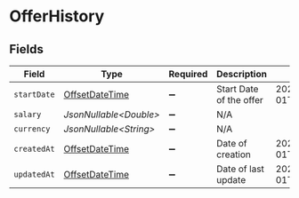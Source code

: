 # OfferHistory


## Fields

| Field                                                                                     | Type                                                                                      | Required                                                                                  | Description                                                                               | Example                                                                                   |
| ----------------------------------------------------------------------------------------- | ----------------------------------------------------------------------------------------- | ----------------------------------------------------------------------------------------- | ----------------------------------------------------------------------------------------- | ----------------------------------------------------------------------------------------- |
| `startDate`                                                                               | [OffsetDateTime](https://docs.oracle.com/javase/8/docs/api/java/time/OffsetDateTime.html) | :heavy_minus_sign:                                                                        | Start Date of the offer                                                                   | 2021-01-01T01:01:01.000Z                                                                  |
| `salary`                                                                                  | *JsonNullable\<Double>*                                                                   | :heavy_minus_sign:                                                                        | N/A                                                                                       |                                                                                           |
| `currency`                                                                                | *JsonNullable\<String>*                                                                   | :heavy_minus_sign:                                                                        | N/A                                                                                       |                                                                                           |
| `createdAt`                                                                               | [OffsetDateTime](https://docs.oracle.com/javase/8/docs/api/java/time/OffsetDateTime.html) | :heavy_minus_sign:                                                                        | Date of creation                                                                          | 2021-01-01T01:01:01.000Z                                                                  |
| `updatedAt`                                                                               | [OffsetDateTime](https://docs.oracle.com/javase/8/docs/api/java/time/OffsetDateTime.html) | :heavy_minus_sign:                                                                        | Date of last update                                                                       | 2021-01-01T01:01:01.000Z                                                                  |